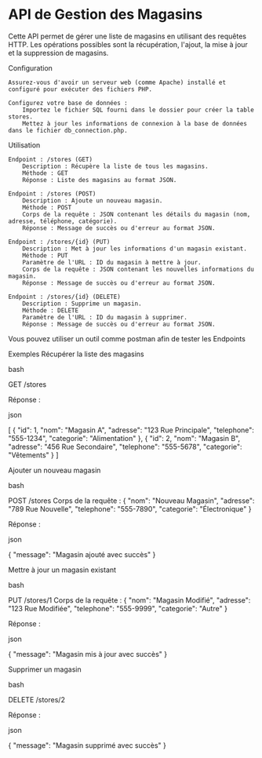 # API de Gestion des Magasins

Cette API permet de gérer une liste de magasins en utilisant des requêtes HTTP. Les opérations possibles sont la récupération, l'ajout, la mise à jour et la suppression de magasins.


Configuration

    Assurez-vous d'avoir un serveur web (comme Apache) installé et configuré pour exécuter des fichiers PHP.

    Configurez votre base de données :
        Importez le fichier SQL fourni dans le dossier pour créer la table stores.
        Mettez à jour les informations de connexion à la base de données dans le fichier db_connection.php.

Utilisation

    Endpoint : /stores (GET)
        Description : Récupère la liste de tous les magasins.
        Méthode : GET
        Réponse : Liste des magasins au format JSON.

    Endpoint : /stores (POST)
        Description : Ajoute un nouveau magasin.
        Méthode : POST
        Corps de la requête : JSON contenant les détails du magasin (nom, adresse, téléphone, catégorie).
        Réponse : Message de succès ou d'erreur au format JSON.

    Endpoint : /stores/{id} (PUT)
        Description : Met à jour les informations d'un magasin existant.
        Méthode : PUT
        Paramètre de l'URL : ID du magasin à mettre à jour.
        Corps de la requête : JSON contenant les nouvelles informations du magasin.
        Réponse : Message de succès ou d'erreur au format JSON.

    Endpoint : /stores/{id} (DELETE)
        Description : Supprime un magasin.
        Méthode : DELETE
        Paramètre de l'URL : ID du magasin à supprimer.
        Réponse : Message de succès ou d'erreur au format JSON.

Vous pouvez utiliser un outil comme postman afin de tester les Endpoints

Exemples
Récupérer la liste des magasins

bash

GET /stores

Réponse :

json

[
{
"id": 1,
"nom": "Magasin A",
"adresse": "123 Rue Principale",
"telephone": "555-1234",
"categorie": "Alimentation"
},
{
"id": 2,
"nom": "Magasin B",
"adresse": "456 Rue Secondaire",
"telephone": "555-5678",
"categorie": "Vêtements"
}
]

Ajouter un nouveau magasin

bash

POST /stores
Corps de la requête :
{
"nom": "Nouveau Magasin",
"adresse": "789 Rue Nouvelle",
"telephone": "555-7890",
"categorie": "Électronique"
}

Réponse :

json

{
"message": "Magasin ajouté avec succès"
}

Mettre à jour un magasin existant

bash

PUT /stores/1
Corps de la requête :
{
"nom": "Magasin Modifié",
"adresse": "123 Rue Modifiée",
"telephone": "555-9999",
"categorie": "Autre"
}

Réponse :

json

{
"message": "Magasin mis à jour avec succès"
}

Supprimer un magasin

bash

DELETE /stores/2

Réponse :

json

{
"message": "Magasin supprimé avec succès"
}
